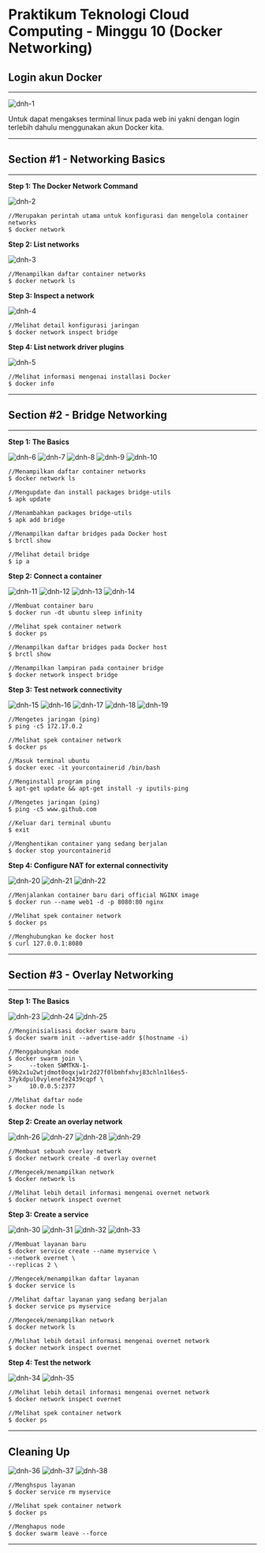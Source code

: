 # Praktikum Teknologi Cloud Computing - Minggu 10 (Docker Networking)

## Login akun Docker

---
![dnh-1](dnh-1.png)

Untuk dapat mengakses terminal linux pada web ini yakni dengan login terlebih dahulu menggunakan akun Docker kita.

---
## Section #1 - Networking Basics
---
**Step 1: The Docker Network Command**

![dnh-2](dnh-2.png)
```
//Merupakan perintah utama untuk konfigurasi dan mengelola container networks
$ docker network
```

**Step 2: List networks**

![dnh-3](dnh-3.png)
```
//Menampilkan daftar container networks
$ docker network ls
```
**Step 3: Inspect a network**

![dnh-4](dnh-4.png)
```
//Melihat detail konfigurasi jaringan
$ docker network inspect bridge
```
**Step 4: List network driver plugins**

![dnh-5](dnh-5.png)
```
//Melihat informasi mengenai installasi Docker
$ docker info
```
---
## Section #2 - Bridge Networking
---
**Step 1: The Basics**

![dnh-6](dnh-6.png)
![dnh-7](dnh-7.png)
![dnh-8](dnh-8.png)
![dnh-9](dnh-9.png)
![dnh-10](dnh-10.png)
```
//Menampilkan daftar container networks
$ docker network ls

//Mengupdate dan install packages bridge-utils
$ apk update

//Menambahkan packages bridge-utils
$ apk add bridge

//Menampilkan daftar bridges pada Docker host 
$ brctl show

//Melihat detail bridge
$ ip a
```
**Step 2: Connect a container**

![dnh-11](dnh-11.png)
![dnh-12](dnh-12.png)
![dnh-13](dnh-13.png)
![dnh-14](dnh-14.png)
```
//Membuat container baru
$ docker run -dt ubuntu sleep infinity

//Melihat spek container network
$ docker ps

//Menampilkan daftar bridges pada Docker host 
$ brctl show

//Menampilkan lampiran pada container bridge
$ docker network inspect bridge
```
**Step 3: Test network connectivity**

![dnh-15](dnh-15.png)
![dnh-16](dnh-16.png)
![dnh-17](dnh-17.png)
![dnh-18](dnh-18.png)
![dnh-19](dnh-19.png)
```
//Mengetes jaringan (ping)
$ ping -c5 172.17.0.2

//Melihat spek container network
$ docker ps

//Masuk terminal ubuntu
$ docker exec -it yourcontainerid /bin/bash

//Menginstall program ping
$ apt-get update && apt-get install -y iputils-ping

//Mengetes jaringan (ping)
$ ping -c5 www.github.com

//Keluar dari terminal ubuntu
$ exit

//Menghentikan container yang sedang berjalan
$ docker stop yourcontainerid
```
**Step 4: Configure NAT for external connectivity**

![dnh-20](dnh-20.png)
![dnh-21](dnh-21.png)
![dnh-22](dnh-22.png)
```
//Menjalankan container baru dari official NGINX image
$ docker run --name web1 -d -p 8080:80 nginx

//Melihat spek container network
$ docker ps

//Menghubungkan ke docker host
$ curl 127.0.0.1:8080
```
---
## Section #3 - Overlay Networking
---
**Step 1: The Basics**

![dnh-23](dnh-23.png)
![dnh-24](dnh-24.png)
![dnh-25](dnh-25.png)
```
//Menginisialisasi docker swarm baru
$ docker swarm init --advertise-addr $(hostname -i)

//Menggabungkan node
$ docker swarm join \
>     --token SWMTKN-1-69b2x1u2wtjdmot0oqxjw1r2d27f0lbmhfxhvj83chln1l6es5-37ykdpul0vylenefe2439cqpf \
>     10.0.0.5:2377

//Melihat daftar node
$ docker node ls
```
**Step 2: Create an overlay network**

![dnh-26](dnh-26.png)
![dnh-27](dnh-27.png)
![dnh-28](dnh-28.png)
![dnh-29](dnh-29.png)
```
//Membuat sebuah overlay network
$ docker network create -d overlay overnet

//Mengecek/menampilkan network
$ docker network ls

//Melihat lebih detail informasi mengenai overnet network
$ docker network inspect overnet
```
**Step 3: Create a service**

![dnh-30](dnh-30.png)
![dnh-31](dnh-31.png)
![dnh-32](dnh-32.png)
![dnh-33](dnh-33.png)
```
//Membuat layanan baru
$ docker service create --name myservice \
--network overnet \
--replicas 2 \

//Mengecek/menampilkan daftar layanan
$ docker service ls

//Melihat daftar layanan yang sedang berjalan
$ docker service ps myservice

//Mengecek/menampilkan network
$ docker network ls

//Melihat lebih detail informasi mengenai overnet network
$ docker network inspect overnet
```
**Step 4: Test the network**

![dnh-34](dnh-34.png)
![dnh-35](dnh-35.png)
```
//Melihat lebih detail informasi mengenai overnet network
$ docker network inspect overnet

//Melihat spek container network
$ docker ps
```
---
## Cleaning Up

![dnh-36](dnh-36.png)
![dnh-37](dnh-37.png)
![dnh-38](dnh-38.png)
```
//Menghspus layanan
$ docker service rm myservice

//Melihat spek container network
$ docker ps

//Menghapus node
$ docker swarm leave --force
```
---